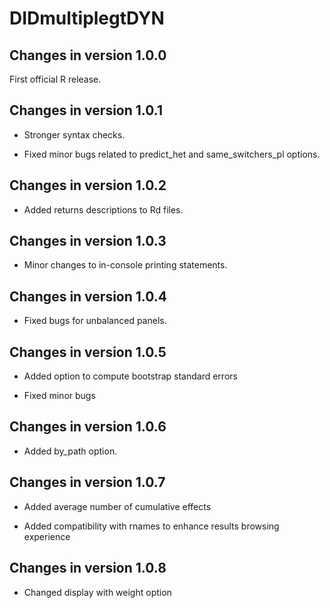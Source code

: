 # DIDmultiplegtDYN 

## Changes in version 1.0.0

First official R release.

## Changes in version 1.0.1

+ Stronger syntax checks.

+ Fixed minor bugs related to predict_het and same_switchers_pl options.

## Changes in version 1.0.2

+ Added returns descriptions to Rd files.

## Changes in version 1.0.3

+ Minor changes to in-console printing statements.

## Changes in version 1.0.4

+ Fixed bugs for unbalanced panels.

## Changes in version 1.0.5

+ Added option to compute bootstrap standard errors

+ Fixed minor bugs

## Changes in version 1.0.6

+ Added by_path option.

## Changes in version 1.0.7

+ Added average number of cumulative effects

+ Added compatibility with rnames to enhance results browsing experience

## Changes in version 1.0.8

+ Changed display with weight option
